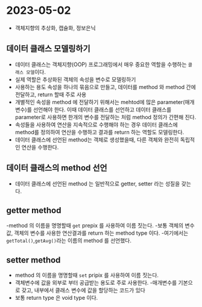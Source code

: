 # 2023-05-02
- 객체지향의 추상화, 캡슐화, 정보은닉

## 데이터 클래스 모델링하기
- 데이터 클래스는 객체지향(OOP) 프로그래밍에서 매우 중요한 역할을 수행하는 `클래스 모델`이다.
- 실제 역할은 추상화된 객체의 속성을 변수로 모델링하기
- 사용하는 용도 속성을 하나의 묶음으로 만들고, 데이터를 method 와 method 간에 전달하고, return 할때 주로 사용
- 개별적인 속성을 method 에 전달하기 위해서는 mehtod에 많은 parameter(매개 변수)를 선언해야 한다. 이때 데이터 클래스를 선언하고 데이터 클래스를  parameter로 사용하면 한개의 변수를 전달하는  처럼 method 정의가 간편해 진다.
- 속성들을 사용하여 연산을 지속적으로 수행해야 하는 경우 데이터 클래스에 method를 정의하여 연산을 수행하고 결과를 return 하는 역할도 모델링한다.
- 데이터 클래스에 선언된 method는 객체로 생성했을때, 다른 객체와 완전히 독립적인 연산을 수행한다.

## 데이터 클래스의 method 선언
- 데이터 클래스에 선언된 method 는 일반적으로 getter, setter 라는 성질을 갖는다.

## getter method
-method 의 이름을 명명할때 `get` prepix 를 사용하여 이름 짓는다.
-보통 객체의 변수 값, 객체의 변수를 사용한 연산결과를 return 하는  method type 이다.
-여기에서는 ` getTotal()`,`getAvg()`라는 이름의 method 를 선언했다.
## setter method
- method 의 이름을 명명할때 `set` pripix 를 사용하여 이름 짓는다.
- 객체변수에 값을 외부로 부터 공급받는 용도로 주로 사용한다.
-매개변수를 기본으로 갖고, 내부에서 클래스 변수에 값을 할당하는 코드가 있다
- 보통 return type 은 void type 이다.